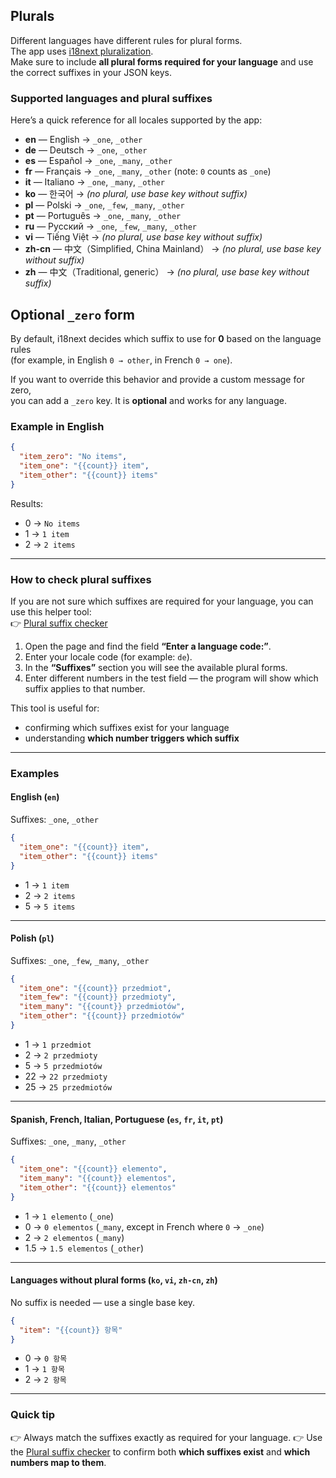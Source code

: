 ## Plurals

Different languages have different rules for plural forms.  
The app uses [i18next pluralization](https://www.i18next.com/translation-function/plurals).  
Make sure to include **all plural forms required for your language** and use the correct suffixes in your JSON keys.

### Supported languages and plural suffixes

Here’s a quick reference for all locales supported by the app:

- **en** — English → `_one`, `_other`  
- **de** — Deutsch → `_one`, `_other`  
- **es** — Español → `_one`, `_many`, `_other`  
- **fr** — Français → `_one`, `_many`, `_other` (note: `0` counts as `_one`)  
- **it** — Italiano → `_one`, `_many`, `_other`  
- **ko** — 한국어 → *(no plural, use base key without suffix)*  
- **pl** — Polski → `_one`, `_few`, `_many`, `_other`  
- **pt** — Português → `_one`, `_many`, `_other`  
- **ru** — Русский → `_one`, `_few`, `_many`, `_other`  
- **vi** — Tiếng Việt → *(no plural, use base key without suffix)*  
- **zh-cn** — 中文（Simplified, China Mainland） → *(no plural, use base key without suffix)*  
- **zh** — 中文（Traditional, generic） → *(no plural, use base key without suffix)*  

## Optional `_zero` form

By default, i18next decides which suffix to use for **0** based on the language rules  
(for example, in English `0 → other`, in French `0 → one`).  

If you want to override this behavior and provide a custom message for zero,  
you can add a `_zero` key. It is **optional** and works for any language.

### Example in English

```json
{
  "item_zero": "No items",
  "item_one": "{{count}} item",
  "item_other": "{{count}} items"
}
````

Results:

* 0 → `No items`
* 1 → `1 item`
* 2 → `2 items`

---

### How to check plural suffixes

If you are not sure which suffixes are required for your language, you can use this helper tool:  
👉 [Plural suffix checker](https://jsfiddle.net/6bpxsgd4)

1. Open the page and find the field **“Enter a language code:”**.  
2. Enter your locale code (for example: `de`).  
3. In the **“Suffixes”** section you will see the available plural forms.  
4. Enter different numbers in the test field — the program will show which suffix applies to that number.

This tool is useful for:
- confirming which suffixes exist for your language  
- understanding **which number triggers which suffix**  

---

### Examples

#### English (`en`)
Suffixes: `_one`, `_other`

```json
{
  "item_one": "{{count}} item",
  "item_other": "{{count}} items"
}
````

* 1 → `1 item`
* 2 → `2 items`
* 5 → `5 items`

---

#### Polish (`pl`)

Suffixes: `_one`, `_few`, `_many`, `_other`

```json
{
  "item_one": "{{count}} przedmiot",
  "item_few": "{{count}} przedmioty",
  "item_many": "{{count}} przedmiotów",
  "item_other": "{{count}} przedmiotów"
}
```

* 1 → `1 przedmiot`
* 2 → `2 przedmioty`
* 5 → `5 przedmiotów`
* 22 → `22 przedmioty`
* 25 → `25 przedmiotów`

---

#### Spanish, French, Italian, Portuguese (`es`, `fr`, `it`, `pt`)

Suffixes: `_one`, `_many`, `_other`

```json
{
  "item_one": "{{count}} elemento",
  "item_many": "{{count}} elementos",
  "item_other": "{{count}} elementos"
}
```

* 1 → `1 elemento` (`_one`)
* 0 → `0 elementos` (`_many`, except in French where `0` → `_one`)
* 2 → `2 elementos` (`_many`)
* 1.5 → `1.5 elementos` (`_other`)

---

#### Languages without plural forms (`ko`, `vi`, `zh-cn`, `zh`)

No suffix is needed — use a single base key.

```json
{
  "item": "{{count}} 항목"
}
```

* 0 → `0 항목`
* 1 → `1 항목`
* 2 → `2 항목`

---

### Quick tip

👉 Always match the suffixes exactly as required for your language.
👉 Use the [Plural suffix checker](https://jsfiddle.net/6bpxsgd4) to confirm both **which suffixes exist** and **which numbers map to them**.
